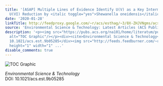 ```yaml
---
title: '[ASAP] Multiple Lines of Evidence Identify U(V) as a Key Intermediate during
  U(VI) Reduction by <italic toggle="yes">Shewanella oneidensis</italic> MR1'
date: '2020-01-28'
linkTitle: http://feedproxy.google.com/~r/acs/esthag/~3/8X-ZHJVNgms/acs.est.9b05285
source: 'Environmental Science & Technology: Latest Articles (ACS Publications)'
description: '<p><img src="https://pubs.acs.org/na101/home/literatum/publisher/achs/journals/content/esthag/0/esthag.ahead-of-print/acs.est.9b05285/20200128/images/medium/es9b05285_0004.gif"
  alt="TOC Graphic"/></p><div><cite>Environmental Science & Technology</cite></div><div>DOI:
  10.1021/acs.est.9b05285</div><img src="http://feeds.feedburner.com/~r/acs/esthag/~4/8X-ZHJVNgms"
  height="1" width="1" ...'
disable_comments: true
---
```

<p><img src="https://pubs.acs.org/na101/home/literatum/publisher/achs/journals/content/esthag/0/esthag.ahead-of-print/acs.est.9b05285/20200128/images/medium/es9b05285_0004.gif" alt="TOC Graphic"/></p><div><cite>Environmental Science & Technology</cite></div><div>DOI: 10.1021/acs.est.9b05285</div><img src="http://feeds.feedburner.com/~r/acs/esthag/~4/8X-ZHJVNgms" height="1" width="1" ...